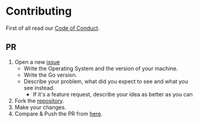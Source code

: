 # Contributing

First of all read our [Code of Conduct](CODE_OF_CONDUCT.md).

## PR

1. Open a new [issue](https://github.com/dotindustries/brease/issues/new)
   - Write the Operating System and the version of your machine.
   - Write the Go version.
   - Describe your problem, what did you expect to see and what you see instead.
     - If it's a feature request, describe your idea as better as you can
2. Fork the [repository](https://github.com/dotindustries/brease).
3. Make your changes.
4. Compare & Push the PR from [here](https://github.com/dotindustries/brease/compare).
